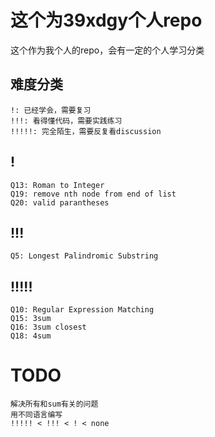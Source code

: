 # 这个为39xdgy个人repo
这个作为我个人的repo，会有一定的个人学习分类

## 难度分类
    !: 已经学会，需要复习
    !!!: 看得懂代码，需要实践练习
    !!!!!: 完全陌生，需要反复看discussion

## !
    Q13: Roman to Integer
    Q19: remove nth node from end of list
    Q20: valid parantheses

## !!!
    Q5: Longest Palindromic Substring 

## !!!!!
    Q10: Regular Expression Matching
    Q15: 3sum
    Q16: 3sum closest
    Q18: 4sum
# TODO
    解决所有和sum有关的问题
    用不同语言编写
    !!!!! < !!! < ! < none